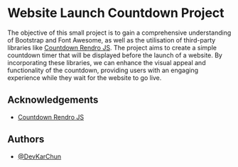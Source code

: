 # Website Launch Countdown Project

The objective of this small project is to gain a comprehensive understanding of Bootstrap and Font Awesome, as well as the utilisation of third-party libraries like [Countdown Rendro JS](https://github.com/rendro/countdown). The project aims to create a simple countdown timer that will be displayed before the launch of a website. By incorporating these libraries, we can enhance the visual appeal and functionality of the countdown, providing users with an engaging experience while they wait for the website to go live.
## Acknowledgements

 - [Countdown Rendro JS](https://github.com/rendro/countdown)


## Authors

- [@DevKarChun](https://github.com/DevKarChun)


